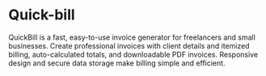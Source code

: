 # Quick-bill
QuickBill is a fast, easy-to-use invoice generator for freelancers and small businesses. Create professional invoices with client details and itemized billing, auto-calculated totals, and downloadable PDF invoices. Responsive design and secure data storage make billing simple and efficient.
